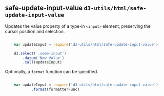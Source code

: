 ## safe-update-input-value `d3-utils/html/safe-update-input-value`

Updates the value property of a type-in `<input>` element, preserving the cursor position and selection.

```javascript

    var updateInput = require('d3-utils/html/safe-update-input-value')()

    d3.select('.some-input')
        .datum('New Value')
        .call(updateInput)
```

Optionally, a `format` function can be specified.

```javascript

    var updateInput = require('d3-utils/html/safe-update-input-value')()
            .format(formatterFunc)
```
